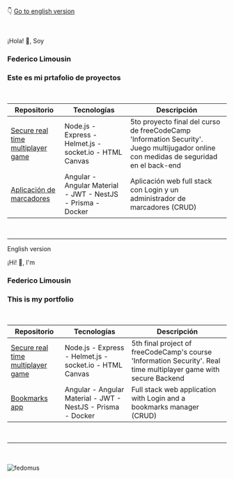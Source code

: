 👇 [Go to english version](#english)

<br>

¡Hola! 👋, Soy

### Federico Limousin

### Este es mi prtafolio de proyectos

<br>

|Repositorio|Tecnologías|Descripción|
| --- | --- | --- |
| [Secure real time multiplayer game](https://github.com/Fedomus/secure-real-time-multiplayer-game) | Node.js - Express - Helmet.js - socket.io - HTML Canvas | 5to proyecto final del curso de freeCodeCamp 'Information Security'. Juego multijugador online con medidas de seguridad en el back-end |
| [Aplicación de marcadores](https://github.com/Fedomus/bookmarks) | Angular - Angular Material - JWT - NestJS - Prisma - Docker | Aplicación web full stack con Login y un administrador de marcadores (CRUD) |

<br>
<hr>
<p id="english">English version</p>

¡Hi! 👋, I'm 

### Federico Limousin

### This is my portfolio

<br>

|Repositorio|Tecnologías|Descripción|
| --- | --- | --- |
| [Secure real time multiplayer game](https://github.com/Fedomus/secure-real-time-multiplayer-game) | Node.js - Express - Helmet.js - socket.io - HTML Canvas | 5th final project of freeCodeCamp's course 'Information Security'. Real time multiplayer game with secure Backend |
| [Bookmarks app](https://github.com/Fedomus/bookmarks) | Angular - Angular Material - JWT - NestJS - Prisma - Docker | Full stack web application with Login and a bookmarks manager (CRUD) |
<br>
<hr>
<br>
<br>
<img align="center" src="https://github-readme-stats.vercel.app/api/top-langs?username=fedomus&show_icons=true&locale=en&layout=compact" alt="fedomus" />
